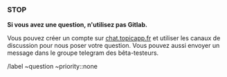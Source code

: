 ### STOP

**Si vous avez une question, n'utilisez pas Gitlab.**

Vous pouvez créer un compte sur [chat.topicapp.fr](https://chat.topicapp.fr) et utiliser les canaux de discussion pour nous poser votre question. Vous pouvez aussi envoyer un message dans le groupe telegram des bêta-testeurs.

/label ~question ~priority::none
